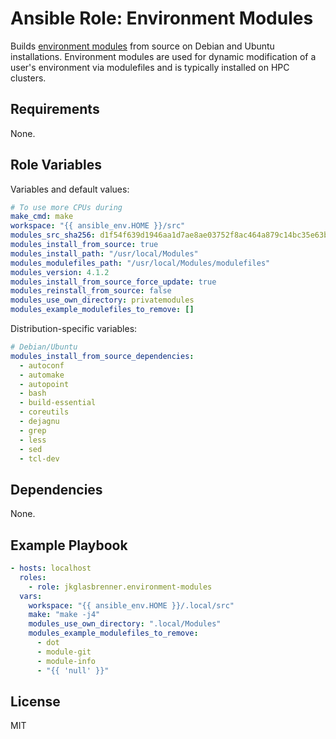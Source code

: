 # Ansible Role: Environment Modules

Builds [environment modules](http://modules.sourceforge.net/) from source on Debian and Ubuntu installations.
Environment modules are used for dynamic modification of a user's environment via modulefiles and is typically installed on HPC clusters.

## Requirements

None.

## Role Variables

Variables and default values:

```yaml
# To use more CPUs during 
make_cmd: make
workspace: "{{ ansible_env.HOME }}/src"
modules_src_sha256: d1f54f639d1946aa1d7ae8ae03752f8ac464a879c14bc35e63b6a87b8a0b7522
modules_install_from_source: true
modules_install_path: "/usr/local/Modules"
modules_modulefiles_path: "/usr/local/Modules/modulefiles"
modules_version: 4.1.2
modules_install_from_source_force_update: true
modules_reinstall_from_source: false
modules_use_own_directory: privatemodules
modules_example_modulefiles_to_remove: []
```

Distribution-specific variables:

```yaml
# Debian/Ubuntu
modules_install_from_source_dependencies:
  - autoconf
  - automake
  - autopoint
  - bash
  - build-essential
  - coreutils
  - dejagnu
  - grep
  - less
  - sed
  - tcl-dev
```

## Dependencies

None.

## Example Playbook

```yaml
- hosts: localhost
  roles:
    - role: jkglasbrenner.environment-modules
  vars:
    workspace: "{{ ansible_env.HOME }}/.local/src"
    make: "make -j4"
    modules_use_own_directory: ".local/Modules"
    modules_example_modulefiles_to_remove:
      - dot
      - module-git
      - module-info
      - "{{ 'null' }}"
```


## License

MIT
